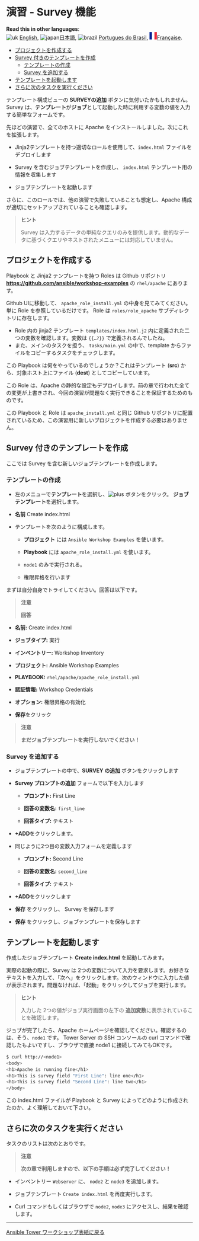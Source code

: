 # 演習 - Survey 機能

**Read this in other languages**:
<br>![uk](../../../images/uk.png) [English](README.md),  ![japan](../../../images/japan.png)[日本語](README.ja.md), ![brazil](../../../images/brazil.png) [Portugues do Brasil](README.pt-br.md), ![france](../../../images/fr.png)[Française](README.fr.md).

* [プロジェクトを作成する](#プロジェクトを作成する)
* [Survey 付きのテンプレートを作成](#survey-付きのテンプレートを作成)
   * [テンプレートの作成](#テンプレートの作成)
   * [Survey を追加する](#survey-を追加する)
* [テンプレートを起動します](#テンプレートを起動します)
* [さらに次のタスクを実行ください](#さらに次のタスクを実行ください)

テンプレート構成ビューの **SURVEYの追加** ボタンに気付いたかもしれません。Survey は、**テンプレート**が**ジョブ**として起動した時に利用する変数の値を入力する簡単なフォームです。  

先ほどの演習で、全てのホストに Apache をインストールしました。次にこれを拡張します。  

- Jinja2テンプレートを持つ適切なロールを使用して、`index.html` ファイルをデプロイします  

- Survey を含むジョブテンプレートを作成し、 `index.html` テンプレート用の情報を収集します  

- ジョブテンプレートを起動します  

さらに、このロールでは、他の演習で失敗していることも想定し、Apache 構成が適切にセットアップされていることも確認します。  

> **ヒント**  
>
> Survey は入力するデータの単純なクエリのみを提供します。動的なデータに基づくクエリやネストされたメニューには対応していません。  

## プロジェクトを作成する  

Playbook と Jinja2 テンプレートを持つ Roles は Github リポジトリ **https://github.com/ansible/workshop-examples** の `rhel/apache` にあります。  

Github UIに移動して、 `apache_role_install.yml` の中身を見てみてください。単に Role を参照しているだけです。 Role は `roles/role_apache` サブディレクトリに存在します。

 - Role 内の jinja2 テンプレート `templates/index.html.j2` 内に定義された二つの変数を確認します。変数は `{{…?}}` で定義されるんでしたね。
 - また、メインのタスクを担う、 `tasks/main.yml` の中で、template からファイルをコピーするタスクをチェックします。

この Playbook は何をやっているのでしょうか？これはテンプレート (**src**) から、対象ホスト上にファイル (**dest**) としてコピーしています。

この Role は、Apache の静的な設定もデプロイします。前の章で行われた全ての変更が上書きされ、今回の演習が問題なく実行できることを保証するためのものです。

この Playbook と Role は `apache_install.yml` と同じ Github リポジトリに配置されているため、この演習用に新しいプロジェクトを作成する必要はありません。

## Survey 付きのテンプレートを作成

ここでは Survey を含む新しいジョブテンプレートを作成します。

### テンプレートの作成

- 左のメニューで**テンプレート**を選択し、![plus](images/green_plus.png) ボタンをクリック。 **ジョブテンプレート**を選択します。  

- **名前** Create index.html

- テンプレートを次のように構成します。

    - **プロジェクト** には `Ansible Workshop Examples` を使います。

    - **Playbook** には `apache_role_install.yml` を使います。

    - `node1` のみで実行される。

    - 権限昇格を行います

まずは自分自身でトライしてください。回答は以下です。

> **注意**
>
> **回答**

- **名前:** Create index.html

- **ジョブタイプ:** 実行

- **インベントリー:** Workshop Inventory

- **プロジェクト:** Ansible Workshop Examples  

- **PLAYBOOK:** `rhel/apache/apache_role_install.yml`

- **認証情報:** Workshop Credentials

- **オプション:** 権限昇格の有効化

- **保存**をクリック

> **注意**  
>
> **まだジョブテンプレートを実行しないでください！**  

### Survey を追加する

- ジョブテンプレートの中で、**SURVEY の追加** ボタンをクリックします  

- **Survey プロンプトの追加** フォームで以下を入力します  

    - **プロンプト:** First Line

    - **回答の変数名:** `first_line`

    - **回答タイプ:** テキスト

- **+ADD**をクリックします。

- 同じように2つ目の変数入力フォームを定義します

    - **プロンプト:** Second Line

    - **回答の変数名:** `second_line`

    - **回答タイプ:** テキスト

- **+ADD**をクリックします

- **保存** をクリックし、 Survey を保存します

- **保存** をクリックし、ジョブテンプレートを保存します

## テンプレートを起動します

作成したジョブテンプレート **Create index.html** を起動してみます。  

実際の起動の際に、Survey は 2つの変数について入力を要求します。お好きなテキストを入力して、「次へ」をクリックします。次のウィンドウに入力した値が表示されます。問題なければ、「起動」をクリックしてジョブを実行します。

> **ヒント**
>
> 入力した 2つの値がジョブ実行画面の左下の **追加変数**に表示されていることを確認します。  

ジョブが完了したら、Apache ホームページを確認してください。確認するのは、そう、`node1` です。 Tower Server の SSH コンソールの curl コマンドで確認したもよいですし、ブラウザで直接 node1 に接続してみてもOKです。  

```bash
$ curl http://<node1>
<body>
<h1>Apache is running fine</h1>
<h1>This is survey field "First Line": line one</h1>
<h1>This is survey field "Second Line": line two</h1>
</body>
```
この index.html ファイルが Playbook と Survey によってどのように作成されたのか、よく理解しておいて下さい。

## さらに次のタスクを実行ください  

タスクのリストは次のとおりです。  

> **注意**
>
> **次の章で利用しますので、以下の手順は必ず完了してください！**

- インベントリー `Webserver` に、 `node2` と `node3` を追加します。

- ジョブテンプレート `Create index.html` を再度実行します。

- Curl コマンドもしくはブラウザで `node2`, `node3` にアクセスし、結果を確認します。

----

[Ansible Tower ワークショップ表紙に戻る](../README.ja.md#section-2---ansible-towerの演習)
